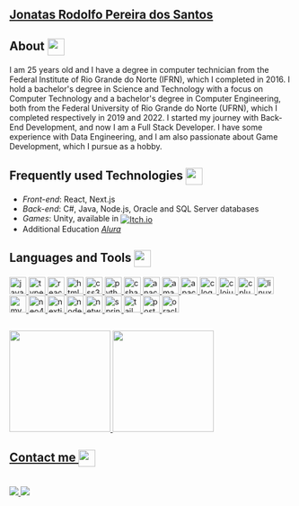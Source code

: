 ## <a href="https://www.linkedin.com/in/jonatas-rodolfo-santos/"> Jonatas Rodolfo Pereira dos Santos </a>
 
## About <img align="center" height="30" width="30" src="https://github.com/rodolfostark/rodolfostark/assets/40967087/a8d017c7-95d1-4050-b49d-744989a8e131" target="_blank"/>
I am 25 years old and I have a degree in computer technician from the Federal Institute of Rio Grande do Norte (IFRN), which I completed in 2016. I hold a bachelor's degree in Science and Technology with a focus on Computer Technology and a bachelor's degree in Computer Engineering, both from the Federal University of Rio Grande do Norte (UFRN), which I completed respectively in 2019 and 2022. I started my journey with Back-End Development, and now I am a Full Stack Developer. I have some experience with Data Engineering, and I am also passionate about Game Development, which I pursue as a hobby.

## Frequently used Technologies <img align="center" height="30" width="30" src="https://github.com/rodolfostark/rodolfostark/assets/40967087/4ff72145-9780-4841-96b5-0a0a0594929e" target="_blank"/>
- <i>Front-end</i>: React, Next.js
- <i>Back-end</i>: C#, Java, Node.js, Oracle and SQL Server databases
- <i>Games</i>: Unity, available in <a href="https://rodolfostark.itch.io/"><img align="center" alt="Itch.io" src="https://img.shields.io/badge/Itch-%23FF0B34.svg?style=flat&logo=Itch.io&logoColor=white"/></a>
- Additional Education <a href="https://cursos.alura.com.br/user/rodolfojonatas"><i>Alura</i></a>

## Languages ​​and Tools <img align="center" height="30" width="30" src="https://github.com/rodolfostark/rodolfostark/assets/40967087/b9299278-0dd6-4ef1-9f2e-a16fff5fd39e" target="_blank"/>
<div>
  <a href="https://github.com/rodolfostark">
  <img src="https://cdn.jsdelivr.net/gh/devicons/devicon/icons/javascript/javascript-original.svg" height="30" alt="javascript logo"  />
  <img src="https://cdn.jsdelivr.net/gh/devicons/devicon/icons/typescript/typescript-original.svg" height="30" alt="typescript logo"  />
  <img src="https://cdn.jsdelivr.net/gh/devicons/devicon/icons/react/react-original.svg" height="30" alt="react logo"  />
  <img src="https://cdn.jsdelivr.net/gh/devicons/devicon/icons/html5/html5-original.svg" height="30" alt="html5 logo"  />
  <img src="https://cdn.jsdelivr.net/gh/devicons/devicon/icons/css3/css3-original.svg" height="30" alt="css3 logo"  />
  <img src="https://cdn.jsdelivr.net/gh/devicons/devicon/icons/python/python-original.svg" height="30" alt="python logo"  />
  <img src="https://cdn.jsdelivr.net/gh/devicons/devicon/icons/csharp/csharp-original.svg" height="30" alt="csharp logo"  />
  <img src="https://cdn.jsdelivr.net/gh/devicons/devicon/icons/anaconda/anaconda-original.svg" height="30" alt="anaconda logo"  />
  <img src="https://cdn.jsdelivr.net/gh/devicons/devicon/icons/amazonwebservices/amazonwebservices-original.svg" height="30" alt="amazonwebservices logo"  />
  <img src="https://cdn.jsdelivr.net/gh/devicons/devicon/icons/apachekafka/apachekafka-original.svg" height="30" alt="apachekafka logo"  />
  <img src="https://cdn.jsdelivr.net/gh/devicons/devicon/icons/c/c-original.svg" height="30" alt="c logo"  />
  <img src="https://cdn.jsdelivr.net/gh/devicons/devicon/icons/clojure/clojure-original.svg" height="30" alt="clojure logo"  />
  <img src="https://cdn.jsdelivr.net/gh/devicons/devicon/icons/cplusplus/cplusplus-original.svg" height="30" alt="cplusplus logo"  />
  <img src="https://cdn.jsdelivr.net/gh/devicons/devicon/icons/linux/linux-original.svg" height="30" alt="linux logo"  />
  <img src="https://cdn.jsdelivr.net/gh/devicons/devicon/icons/mysql/mysql-original.svg" height="30" alt="mysql logo"  />
  <img src="https://cdn.jsdelivr.net/gh/devicons/devicon/icons/neo4j/neo4j-original.svg" height="30" alt="neo4j logo"  />
  <img src="https://cdn.jsdelivr.net/gh/devicons/devicon/icons/nextjs/nextjs-original.svg" height="30" alt="nextjs logo"  />
  <img src="https://cdn.jsdelivr.net/gh/devicons/devicon/icons/nodejs/nodejs-original.svg" height="30" alt="nodejs logo"  />
  <img src="https://cdn.jsdelivr.net/gh/devicons/devicon/icons/networkx/networkx-original.svg" height="30" alt="networkx logo"  />
  <img src="https://cdn.jsdelivr.net/gh/devicons/devicon/icons/spring/spring-original.svg" height="30" alt="spring logo"  />
  <img src="https://cdn.jsdelivr.net/gh/devicons/devicon/icons/tailwindcss/tailwindcss-original-wordmark.svg" height="30" alt="tailwindcss logo"  />
  <img src="https://cdn.jsdelivr.net/gh/devicons/devicon/icons/postgresql/postgresql-original.svg" height="30" alt="postgresql logo"  />
  <img src="https://cdn.jsdelivr.net/gh/devicons/devicon/icons/oracle/oracle-original.svg" height="30" alt="oracle logo"  />
</div>
   
##
<div>
  <a href="https://github.com/rodolfostark">   
  <img height="180em" src="https://github-readme-stats.vercel.app/api?username=rodolfostark&show_icons=true&theme=omni&include_all_commits=true"/>
  <img height="180em" src="https://github-readme-stats.vercel.app/api/top-langs/?username=rodolfostark&layout=compact&theme=omni"/>
</div> 

## Contact me <img align="center" height="30" width="30" src="https://github.com/rodolfostark/rodolfostark/assets/40967087/854b0ad3-6e12-4b97-941b-cc6bf7434c77" target="_blank"/>
<div style="display: inline_block"><br>
 <a href="https://www.linkedin.com/in/jonatas-rodolfo-santos/">
  <img src="https://img.shields.io/badge/LinkedIn-0077B5?style=for-the-badge&logo=linkedin&logoColor=white" target="_blank">
 </a>
 <a href="mailto:rodolfojonatas@outlook.com">
  <img src="https://img.shields.io/badge/Microsoft_Outlook-0078D4?style=for-the-badge&logo=microsoft-outlook&logoColor=white" target="_blank">
 </a>
</div>
